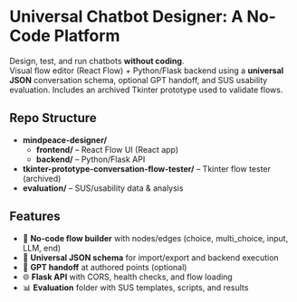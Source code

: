 
# Universal Chatbot Designer: A No-Code Platform

Design, test, and run chatbots **without coding**.  
Visual flow editor (React Flow) + Python/Flask backend using a **universal JSON** conversation schema, optional GPT handoff, and SUS usability evaluation. Includes an archived Tkinter prototype used to validate flows.




## Repo Structure
- **mindpeace-designer/**
  - **frontend/** – React Flow UI (React app)
  - **backend/** – Python/Flask API
- **tkinter-prototype-conversation-flow-tester/** – Tkinter flow tester (archived)
- **evaluation/** – SUS/usability data & analysis


## Features
- 🧩 **No-code flow builder** with nodes/edges (choice, multi_choice, input, LLM, end)
- 🔁 **Universal JSON schema** for import/export and backend execution
- 🤖 **GPT handoff** at authored points (optional)
- 🌐 **Flask API** with CORS, health checks, and flow loading
- 📊 **Evaluation** folder with SUS templates, scripts, and results
